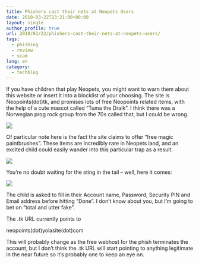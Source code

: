 ```yaml
---
title: Phishers cast their nets at Neopets Users
date: 2010-03-22T23:21:00+00:00
layout: single
author_profile: true
url: 2010/03/22/phishers-cast-their-nets-at-neopets-users/
tags:
  - phishing
  - review
  - scam
lang: en
category: 
  - techblog
---
```

If you have children that play Neopets, you might want to warn them about this website or insert it into a blocklist of your choosing. The site is Neopoints(dot)tk, and promises lots of free Neopoints related items, with the help of a cute mascot called “Tuma the Draik”. I think there was a Norwegian prog rock group from the 70s called that, but I could be wrong.

[![](http://3.bp.blogspot.com/_vaUVXcmC3OI/S6f0H5szV9I/AAAAAAAABXU/tl4ry67p6fo/s400/neopoints1.jpg)](http://3.bp.blogspot.com/_vaUVXcmC3OI/S6f0H5szV9I/AAAAAAAABXU/tl4ry67p6fo/s1600-h/neopoints1.jpg)

Of particular note here is the fact the site claims to offer “free magic paintbrushes”. These items are incredibly rare in Neopets land, and an excited child could easily wander into this particular trap as a result.

[![](http://4.bp.blogspot.com/_vaUVXcmC3OI/S6f0H2t-sJI/AAAAAAAABXY/Vz9priJ6oeE/s400/neopoints2.jpg)](http://4.bp.blogspot.com/_vaUVXcmC3OI/S6f0H2t-sJI/AAAAAAAABXY/Vz9priJ6oeE/s1600-h/neopoints2.jpg)

You’re no doubt waiting for the sting in the tail – well, here it comes:

[![](http://2.bp.blogspot.com/_vaUVXcmC3OI/S6f0IJYNcqI/AAAAAAAABXc/x8BcLzztzdo/s400/neopoints3.jpg)](http://2.bp.blogspot.com/_vaUVXcmC3OI/S6f0IJYNcqI/AAAAAAAABXc/x8BcLzztzdo/s1600-h/neopoints3.jpg)

The child is asked to fill in their Account name, Password, Security PIN and Email address before hitting “Done”. I don’t know about you, but I’m going to bet on “total and utter fake”.

The .tk URL currently points to

neopoints(dot)yolasite(dot)com

This will probably change as the free webhost for the phish terminates the account, but I don’t think the .tk URL will start pointing to anything legitimate in the near future so it’s probably one to keep an eye on.
